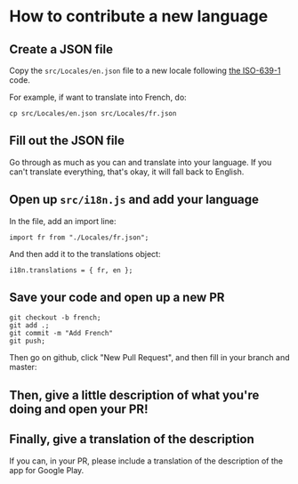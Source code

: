 
# How to contribute a new language

## Create a JSON file

Copy the `src/Locales/en.json` file to a new locale following [the ISO-639-1](http://www.loc.gov/standards/iso639-2/php/English_list.php) code. 

For example, if want to translate into French, do:

```
cp src/Locales/en.json src/Locales/fr.json
```

## Fill out the JSON file

Go through as much as you can and translate into your language. If you can't translate everything, that's okay, it will fall back to English.

## Open up `src/i18n.js` and add your language

In the file, add an import line:

```
import fr from "./Locales/fr.json";
```

And then add it to the translations object:

```
i18n.translations = { fr, en };
```

## Save your code and open up a new PR

```
git checkout -b french;
git add .;
git commit -m "Add French"
git push;
```

Then go on github, click "New Pull Request", and then fill in your branch and master:

## Then, give a little description of what you're doing and open your PR!

## Finally, give a translation of the description

If you can, in your PR, please include a translation of the description of the app for Google Play.
